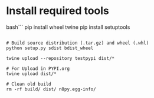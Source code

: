 # Install required tools

bash```
pip install wheel twine
pip install setuptools
```

# Build source distribution (.tar.gz) and wheel (.whl)
python setup.py sdist bdist_wheel

twine upload --repository testpypi dist/*

# For Upload in PYPI.org
twine upload dist/* 

# Clean old build
rm -rf build/ dist/ n8py.egg-info/

